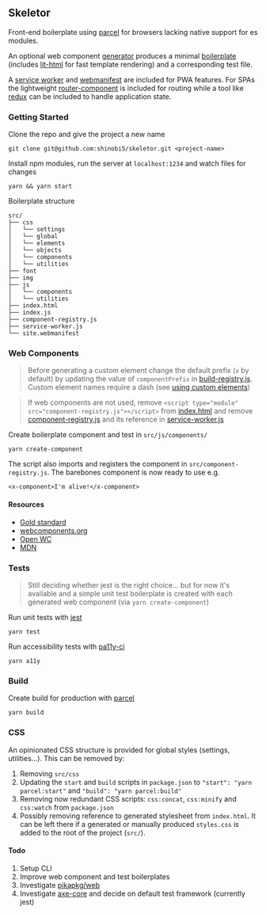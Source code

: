 ## Skeletor

Front-end boilerplate using [parcel](https://parceljs.org/) for browsers lacking native support for es modules.

An optional web component [generator](https://github.com/shinobi5/skeletor/blob/master/scripts/create-component.js) produces a minimal [boilerplate](https://github.com/shinobi5/skeletor/blob/master/scripts/templates/component.js) (includes [lit-html](https://github.com/polymer/lit-html) for fast template rendering) and a corresponding test file.

A [service worker](https://github.com/shinobi5/skeletor/blob/master/src/service-worker.js) and [webmanifest](https://github.com/shinobi5/skeletor/blob/master/src/site.webmanifest) are included for PWA features. For SPAs the lightweight [router-component](https://github.com/mkay581/router-component) is included for routing while a tool like [redux](https://github.com/reduxjs/redux) can be included to handle application state.

### Getting Started

Clone the repo and give the project a new name
```
git clone git@github.com:shinobi5/skeletor.git <project-name>
```

Install npm modules, run the server at `localhost:1234` and watch files for changes 

```
yarn && yarn start
```

Boilerplate structure
```
src/
├── css
│   └── settings
│   └── global
│   └── elements
│   └── objects
│   └── components
│   └── utilities
├── font
├── img
├── js
│   └── components
│   └── utilities
├── index.html
├── index.js
├── component-registry.js
├── service-worker.js
└── site.webmanifest
```

### Web Components

> Before generating a custom element change the default prefix (`x` by default) by updating the value of `componentPrefix` in [build-registry.js](https://github.com/shinobi5/skeletor/blob/master/scripts/build-registry.js). Custom element names require a dash (see [using custom elements](https://developer.mozilla.org/en-US/docs/Web/Web_Components/Using_custom_elements))

> If web components are not used, remove `<script type="module" src="component-registry.js"></script>` from [index.html](https://github.com/shinobi5/skeletor/blob/master/src/index.html) and remove [component-registry.js](https://github.com/shinobi5/skeletor/blob/master/src/component-registry.js) and its reference in [service-worker.js](https://github.com/shinobi5/skeletor/blob/master/src/service-worker.js)

Create boilerplate component and test in `src/js/components/`
```
yarn create-component
```

The script also imports and registers the component in `src/component-registry.js`. The barebones component is now ready to use e.g. 
```
<x-component>I'm alive!</x-component>
```

#### Resources
+ [Gold standard](https://github.com/webcomponents/gold-standard/wiki)
+ [webcomponents.org](https://www.webcomponents.org)
+ [Open WC](https://open-wc.org/)
+ [MDN](https://developer.mozilla.org/en-US/docs/Web/Web_Components)

### Tests
> Still deciding whether jest is the right choice... but for now it's available and a simple unit test boilerplate is created with each generated web component (via `yarn create-component`)

Run unit tests with [jest](https://github.com/facebook/jest)
```
yarn test
```

Run accessibility tests with [pa11y-ci](https://github.com/pa11y/pa11y-ci)
```
yarn a11y
```

### Build

Create build for production with [parcel](https://parceljs.org/)
```
yarn build
```

### CSS
An opinionated CSS structure is provided for global styles (settings, utilities...). This can be removed by:

1. Removing `src/css`
2. Updating the `start` and `build` scripts in `package.json` to `"start": "yarn parcel:start"` and  `"build": "yarn parcel:build"`
3. Removing now redundant CSS scripts: `css:concat`, `css:minify` and `css:watch` from `package.json`
4. Possibly removing reference to generated stylesheet from `index.html`. It can be left there if a generated or manually produced `styles.css` is added to the root of the project (`src/`).

#### Todo
1. Setup CLI
2. Improve web component and test boilerplates
3. Investigate [pikapkg/web](https://github.com/pikapkg/web)
4. Investigate [axe-core](https://github.com/dequelabs/axe-core) and decide on default test framework (currently jest)